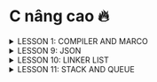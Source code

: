 # C nâng cao 🔥
<details><summary>LESSON 1: COMPILER AND MARCO</summary>
<p>
 
## LESSON 1: COMPILER AND MARCO
### Quá trình biên dịch
Quy trình biên dịch là quá trình chuyển đổi ngôn ngữ bậc cao (NNBC) (C/C++, Pascal, Java,...) sang ngôn ngữ máy, để máy tính có thể hiểu và thực thi.
### Quá trình biên dịch gồm 4 giai đoạn
 >  - Giai đoàn tiền xử lý (Pre-processor)
 >  - Giai đoạn dịch NNBC sang Asembly (Compiler)
 >  - Giai đoạn dịch asembly sang ngôn ngữ máy (Asember)
 >  - Giai đoạn liên kết (Linker)
![Compiler_Marco (2)](https://github.com/DangTruongBT/advance-C/assets/103482832/62ae7186-a6a5-463e-8698-bd0b6aafef55)

#### *Pre-processor (Giai đoạn tiền xử lý):*
 - 1 Project được tạo ra từ nhiều file: `a.h, b.h, a.c, b.c` và file `main.c` sau quá trình tiền xử lý sẽ gọp tất cả các file thành 1 file duy nhất là file `main.i`.
 - Trong quá trình này sẽ chèn Header vào, triển khai Macro và xóa commment.
 - Lệnh trong CMD là: `gcc -E main.c -o main.i`.
   ![Screenshot 2024-03-08 101451](https://github.com/DangTruongBT/advance-C/assets/103482832/3682f5e3-5279-4215-aeda-d7f6543e23e6)
#### **3 việc xảy ra trong quá trình tiền xử lý**
 - `include` file header, có nghĩa là nội dung file sẽ được chèn vào vị trí mà mình chỉ định.
 - Xóa bỏ ghi chú (không ảnh hưởng đến dung lượng bộ nhớ và tốc độ xử lý chương trình)
 - Triển khai macro:
     - `Marco` là từ dùng để chỉ những thông tin được xử lý ở quá trình tiền xử lý (Pre-processor). Chia làm 3 nhóm chính:
         - `#include`
         - `#define`, `#undef`
         - `#if`, `#elif`, `#ifdef`, `#ifndef`
     - `#define`
         - Macro được định nghĩa bằng cách sử dụng chỉ thị tiền xử lý #define.
         - Nơi nào có tên Macro sẽ được thay thế bằng nội dung của macro đó.
         - Giảm lặp lại mã ,dễ bảo trì.
         - Ví dụ 1:
           ```c
           #include <stdio.h>

           // Định nghĩa hằng số Pi sử dụng #define
           #define PI 3.14
           int main() {
           // Sử dụng hằng số Pi trong chương trình
           double radius = 5.0;
           double area = PI * radius * radius;

           printf("Radius: %.2f\n", radius);
           printf("Area of the circle: %.2f\n", area);

           return 0;
           }

         - Ví dụ 2:
           ```c
           #include <stdio.h>

           // Định nghĩa macro để tìm số lớn hơn giữa hai số
           #define MAX(x, y) ((x) > (y) ? (x) : (y))

           int main() {
           int a = 10, b = 20;
    
           // Sử dụng macro để tìm số lớn hơn giữa a và b
           int maxNumber = MAX(a, b);

           printf("The bigger number between %d and %d is: %d\n", a, b, maxNumber);

           return 0;
           }
    - `#undef`
       - Chỉ thị `#undef` dùng để hủy định nghĩa của một macro đã được định nghĩa trước đó bằng `#define`
       - Nếu hai hoặc nhiều tệp tiêu đề có cùng tên macro, chúng có thể xung đột với nhau. Việc sử dụng các chỉ thị này giúp ngăn chặn các xung đột này.
       - Ví dụ:
         ```c
          #include <stdio.h>
          #include "nhietdo.c"
          #include "doam.c"
          // trong 2 file đều có macro lần lượt là:
          //#define cam_bien 10(nhietdo.c)
          //#define cam_bien 20(doam.c)

          int main(){
 	        #undef cam_bien
 	        #define cam_bien 40
         return 0;
         }
   - `#if`: Sử dụng để bắt đầu 1 điều kiện xử lý.Nếu đúng thì các dòng lệnh sau `#if` sẽ được biên dịch , sai sẽ bỏ qua đến khi gặp `#endif`.
   - `#elif`: Để thêm 1 ĐK mới khi #if hoặc `#elif` sai.
   - `#else`: Dùng khi không có ĐK nào đúng
   - `#ifdef`: Dùng để kiểm tra 1 macro định nghĩa hay chưa.Nếu định nghĩa rồi thì mã sau ifdef sẽ được biên dịch.
   - `#ifndef`: Dùng để kiểm tra 1 macro định nghĩa hay chưa.Nếu chưa định nghĩa thì mã sau `#ifndef` sẽ được biên dịch.Thường dùng để kiểm tra macro đó đã dc định nghĩa trong file nào chưa, kết thúc thì `#endif`
#### Mục đích tránh định nghĩa nhiều lần và xung đột
  - Ví dụ:
    ```c
    #ifndef __ABC_H
    #define __ABC_H

    int a = 10;

    #endif
 - Một số toán tử trong Marco:
   - Ví dụ
   
   ```c
   #include <stdio.h>

   #define STRINGIZE(x) #x
   #define DATA 40

   int main() {

    // Sử dụng toán tử #
    printf("The value is: %s\n", STRINGIZE(DATA));

    return 0;
   }
 - Variadic Marco: Là một dạng macro cho phép nhận một số lượng biến tham số có thể thay đổi.
    - Ví dụ

   ```c
   #include <stdio.h>

 	#define print_menu_item(...) \
 		do { \
 			const char *items[] = {__VA_ARGS__}; \
 			int n = sizeof(items) / sizeof(items[0]); \
 			for (int i = 0; i < n; i++) { \
 				print_menu_item(i + 1, items[i]); \
 			} \
 		} while (0)

 	#define case_option(number, function) \
 		case number: \
 			function(); \
 			break;

 	#define handle_option(option, ...) \
 		switch (option) { \
 			__VA_ARGS__ \
 			default: \
 				printf("Invalid option!\n"); \
 		}

 	void print_menu_item(int number, const char *item) {
 			printf("%d. %s\n", number, item);
 		}

 	void feature1() { printf("Feature 1 selected\n"); }
 	void feature2() { printf("Feature 2 selected\n"); }
 	void feature3() { printf("Feature 3 selected\n"); }
 	void feature4() { printf("Feature 4 selected\n"); }

 	int main() {
 		print_menu_item("Option 1", "Option 2", "Option 3", "Option 4", "Exit");

 		int option;
 		scanf("%d", &option);

 		handle_option(option,
 					case_option(1, feature1)
 					case_option(2, feature2)
 					case_option(3, feature3)
 					case_option(4, feature4)
 		)

 		return 0;
- Compiler (Giai đoạn dịch NNBC sang ngôn ngữ Assembly):
   - Quá trình này compiler sẽ biên dịch từ file `.i `sang file ngôn ngữ assembly là file `.s`
   - Dùng lệnh `gcc -S main.i -o main.s`
- Assembler (Giai đoạn dịch ngôn ngữ Assembly sang ngôn ngữ máy): compiler sẽ Biên dịch ngôn ngữ Assembly sang ngôn ngữ máy (0 và 1). Và tạo ra tệp tin Object `.o`
   - Dùng lệnh `gcc -c main.s -o main.o` để tạo ra file `.o`
- Linker (Giải đoạn liên kết):
   - 1 hoặc nhiều file.o sẽ được compiler liên kết lại 1 File `.exe`.
   - File này để hệ điều hành chạy
   - Dùng lệnh gcc  `main.o -o filename` để tạo ra tệp thực thi .



</p>
</details>

<details><summary>LESSON 9: JSON</summary>
<p>

</p>
</details>




<details><summary>LESSON 10: LINKER LIST</summary>
<p>
 
## LESSON 10: LINKER LIST

### Danh sách liên kết là gì?
Danh sách liên kết (Linker List): là một cấu trúc dữ liệu được sử dụng để lưu trữ các phần tử tương tự như mảng nhưng cớ nhiều điểm khác biệt

Có các loại danh sách liên kết:
   - Danh sách liên kết đơn
   - Danh sách liên kết đôi
   - Danh sách liên kết vòng
###  Tính chất

  - Danh sách liên kết có thể mở rộng và thu hẹp một cách linh hoạt
  - Phần tử cuối cùng trong DSLK trỏ vào `NULL` (con trỏ `NULL`)
  - Đây kà kiểu cấu trúc dữ liệu kiểu cấp phát động có nghĩa là còn bộ nhớ thì còn cấp phát được, cấp phát đến khi nào hết bộ nhớ thì thôi
         - Vùng nhớ cấp phát : `Heap`
  - Không lãng phí bộ nhớ nhưng cần thêm bộ nhớ để lưu phần con trỏ.
    
![Screenshot 2024-03-26 144050](https://github.com/DangTruongBT/advance-C/assets/103482832/339e04a6-e5d0-4a7d-a212-bc29dab43f6f)

Để quản lí danh sách liên kết cần 1 con trỏ Head

Ví dụ:

Phần link của node 1 sẽ lưu địa chỉ node 2 là 6, tương tự với các node tiếp theo cho đến node cuối cùng link địa chỉ `NULL`
 
>     - Phần data lưu giá trị node

>     - Phần link lưu địa chỉ của node kế tiếp.

#### Ưu điểm

  - Có thể mở rộng với độ phức tạp
  - Dễ mở rộng và thu hẹp kích thước
  - Có thể cấp phát số lượng lớn các node tùy vào bộ nhớ
      
#### Nhược điểm

- Khó khăn trong việc truy cập 1 phần tử ở vị trí bất kì (0(n))
- Khó khăn trong việc cài đặt
- Tốn thêm bộ nhớ cho phần tham chiếu bổ sung

### Cấu trúc một node của DSLK
 ```c 
    
              struct node {
              int data;
              struct node* next; //link
          };
```
**Giải thích ý nghĩa của cấu trúc node**

Node ở dây có phần tử dữ liệu là một số nguyên lưu ở data, ngoài ra nó còn có 1 phần con trỏ trỏ tới chính struct node. Phần này chính là địa chỉ của node tiếp theo của nó trong DSLK.

Như vậy mỗi node sẽ có dữ liệu của nó và có địa chỉ của node tiếp sau nó. Đối với con trỏ cuối cùng trong DSLK thì phần địa chỉ này sẽ là con trỏ `NULL`


*Mỗi node trong DSLK đều đưuọc cấp phát động*
#### a. Tạo một node mới 
```c
    struct node {
              int data;
              struct node* next; //link
          };
   node *Makenode(int value){
    node *newNode = (node*)malloc(sizeof(node));
    newNode -> data = value;
    newNode -> next = NULL;
   return newNode;
```
#### b. Kiểm tra danh sách có rõng hay không
```c
  bool empty(node **array)
     {
      	if( (*array) == NULL)
         	{
		          return true;
         	}
      	else
	        {
		         return false;
	        }
    }
```

#### c. Thêm một node vào đầu danh sách
```c
void push_front(node **array, int value)
{
	 node* temp;
    temp = Makenode(value); 
    if (*array == NULL)  
    {

        *array = temp;
    }
    else
    {
    	temp->next = *array;
    	*array = temp;
	   }
    
}
```
#### d. Thêm một node vào cuối danh sách
```c
void push_back(node** array, int value)
{
    node* temp;
    temp = Makenode(value); // khoi tao node
                              // temp = 0xa1

    
    if (*array == NULL)   // if array doesn't have any node yet
    {

        *array = temp;
    }
    else                // if array has some node
    {
        node* p = *array;          // use p instead of array because we are using pointer, use array will change the structure of linkedlist
        while (p->next != NULL) // which mean the current node is not the last node
        {
            p = p->next;    // check next node until it a last node

        }

        p->next = temp;     // change it next member point to address of new node have just create
    }
}
```
#### e. Xóa node đầu danh sách
```c
     void pop_front(node **array)
       {
          	if(*head == NULL) return;
	          node *temp = *array;
          	*array = (*array)->next;
          	free(temp);
       }

```

#### f. Xóa node cuối danh sách
```c
   void pop_back(node **array){
    if(*array == NULL) return; // DSLK rong
    if((*array)->next == NULL){
        free(*array);
        (*array) = NULL;
    }
    else{
        node *tmp = (*array);
        //Duyet den node thu 2 tu cuoi ve : tmp
        while(tmp->next->next != NULL){
            tmp = tmp->next;
        }
        //Luu lai node cuoi de giai phong
        node *delNode = tmp->next;
        //Cho node tmp => NULL
        tmp->next = NULL;
        //Giai phong node cuoi
        delete delNode;
    }
}

```

#### g. Lấy kích thước của danh sách
```c
int size(node *array)
{
    int count = 0;
	while(array != NULL)
	{
		count++;
		array = array->next;
	}
	printf("\n so phan tu trong danh sach %d", count);
        return count;
}

```
#### h. Thêm 1 node vào vị trí bất kì của danh sách
```c

```
</p>
</details>

<details><summary>LESSON 11: STACK AND QUEUE</summary>
<p>
	
# STACK AND QUEUE

## 1. STACK

 ###   Stack là gì?

   Một ngăn xếp là một cấu trúc dữ liệu trừu tượng (Abstract Data Type – viết tắt là ADT), hầu như được sử dụng trong hầu hết mọi ngôn ngữ lập trình. Đặt tên là ngăn xếp bởi vì nó hoạt động như một ngăn xếp trong đời sống thực, ví dụ như một cỗ bài hay một chồng đĩa, …

  Trong đời sống thực, ngăn xếp chỉ cho phép các hoạt động tại vị trí trên cùng của ngăn xếp. Ví dụ, chúng ta chỉ có thể đặt hoặc thêm một lá bài hay một cái đĩa vào trên cùng của ngăn xếp. Do đó, cấu trúc dữ liệu trừu tượng ngăn xếp chỉ cho phép các thao tác dữ liệu tại vị trí trên cùng. Tại bất cứ thời điểm nào, chúng ta chỉ có thể truy cập phần tử trên cùng của ngăn xếp.

  Đặc điểm này làm cho ngăn xếp trở thành cấu trúc dữ liệu dạng `LIFO`. `LIFO` là viết tắt của `Last-In-First-Out`. Ở đây, phần tử được đặt vào (được chèn, được thêm vào) cuối cùng sẽ được truy cập đầu tiên. Trong thuật ngữ ngăn xếp, hoạt động chèn được gọi là hoạt động `PUSH` và hoạt động xóa được gọi là hoạt động `POP`.
  
  ![Screenshot 2024-03-26 225502](https://github.com/DangTruongBT/advance-C/assets/103482832/81a46976-880c-4714-8aa3-339ec22b8cc0)

Một ngăn xếp có thể được triển khai theo phương thức của Mảng (Array), Cấu trúc (Struct), Con trỏ (Pointer) và Danh sách liên kết (Linked List). Ngăn xếp có thể là ở dạng kích cỡ cố định hoặc ngăn xếp có thể thay đổi kích cỡ.

Bên dưới sẽ sẽ triển khai ngăn xếp bằng danh sách liên kết:

 ###  Các hoạt động cơ bản trên cấu trúc dữ liệu ngăn xếp

  - Push(): Đẩy 1 phần tử dữ liệu vào trong ngăn xếp

  - Pop(): Lấy 1 phần tử dữ liệu ra khỏi ngăn xếp

  - Top(): Lấy 1 phần tử trên cùng của ngăng xếp.

  - Is_Full(): Kiểm tra xem ngăn xếp đã đầy chưa

  - Is_Empty(): Kiểm tra xem ngăn xếp có trống hay không.
#### Định nghĩa 1 Stack

```c
typedef struct Stack {
    int* items; // mảng chứa các giá trị trong ngăn xếp
    int size;   // kích thước của mảng đó
    int top;   // giá trị của phần tử trên cùng
} Stack;
```
#### Hoạt động khởi tạo 1 ngăn xếp
```c
void initialize( Stack *stack, int size) {
    stack->items = (int*) malloc(sizeof(int) * size); //cấp phát động 1 mảng chứa các giá trị
    stack->size = size; // truyền vào kích thước mong muốn
    stack->top = -1; // gắn giá trị trên cùng bằng -1
}
```

#### Hoạt động Is_Full() trong cấu trúc dữ liệu ngăn xếp

```c
int Is_Full( Stack stack) {
    return stack.top == stack.size - 1;
}
```

#### Hoạt động Is_Empty() trong cấu trúc dữ liệu ngăn xếp

```c
int Is_Empty( Stack stack) {
    return stack.top == -1;
}
```

#### Hoạt động Push() trong cấu trúc dữ liệu ngăn xếp

```c
void Push( Stack *stack, int value) {
    if (!is_full(*stack)) {
        stack->items[++stack->top] = value;
    } else {
        printf("Stack overflow\n");
    }
}
```

#### Hoạt động Pop() trong cấu trúc dữ liệu ngăn xếp

```c
int Pop( Stack *stack) {
    if (!is_empty(*stack)) {
        return stack->items[stack->top--];
    } else {
        printf("Stack underflow\n");
        return -1;
    }
}
```

#### Hoạt động Top() trong cấu trúc dữ liệu ngăn xếp

```c
int Top( Stack stack) {
    if (!is_empty(stack)) {
        return stack.items[stack.top];
    } else {
        printf("Stack is empty\n");
        return -1;
    }
}
```
EX

```c
#include <stdio.h>
#include <stdlib.h>

typedef struct Stack {
    int* items;
    int size;
    int top;
} Stack;

void initialize( Stack *stack, int size) {
    stack->items = (int*) malloc(sizeof(int) * size);
    stack->size = size;
    stack->top = -1;
}

int is_empty( Stack stack) {
    return stack.top == -1;
}

int is_full( Stack stack) {
    return stack.top == stack.size - 1;
}

void push( Stack *stack, int value) {
    if (!is_full(*stack)) {
        stack->items[++stack->top] = value;
    } else {
        printf("Stack overflow\n");
    }
}

int pop( Stack *stack) {
    if (!is_empty(*stack)) {
        return stack->items[stack->top--];
    } else {
        printf("Stack underflow\n");
        return -1;
    }
}

int top( Stack stack) {
    if (!is_empty(stack)) {
        return stack.items[stack.top];
    } else {
        printf("Stack is empty\n");
        return -1;
    }
}

int main() {
    Stack stack1;
    initialize(&stack1, 5);


    push(&stack1, 10);
    push(&stack1, 20);
    push(&stack1, 30);
    push(&stack1, 40);
    push(&stack1, 50);
    push(&stack1, 60);

    printf("Top element: %d\n", top(stack1));

    printf("Pop element: %d\n", pop(&stack1));
    printf("Pop element: %d\n", pop(&stack1));

    printf("Top element: %d\n", top(stack1));

    return 0;
}
```
## 1. QUEUE

 ###   Queue là gì?
 
 Hàng đợi (Queue) là một cấu trúc dữ liệu trừu tượng, là một cái gì đó tương tự như hàng đợi trong đời sống hàng ngày (xếp hàng).

 ![image](https://github.com/DangTruongBT/advance-C/assets/103482832/db2eb110-db9d-416c-9257-07313fe7f26d)

  Khác với ngăn xếp, hàng đợi là mở ở cả hai đầu. Một đầu luôn luôn được sử dụng để chèn dữ liệu vào (hay còn gọi là sắp vào hàng) và đầu kia được sử dụng để xóa dữ liệu (rời hàng). Cấu trúc dữ liệu hàng đợi tuân theo phương pháp First-In-First-Out, tức là dữ liệu được nhập vào đầu tiên sẽ được truy cập đầu tiên.

  Trong đời sống thực chúng ta có rất nhiều ví dụ về hàng đợi, chẳng hạn như hàng xe ô tô trên đường một chiều (đặc biệt là khi tắc xe), trong đó xe nào vào đầu tiên sẽ thoát ra đầu tiên. Một vài ví dụ khác là xếp hàng học sinh, xếp hàng mua vé, …

  Tương tự như cấu trúc dữ liệu ngăn xếp, thì cấu trúc dữ liệu hàng đợi cũng có thể được triển khai bởi sử dụng Mảng (Array), Danh sách liên kết (Linked List), Con trỏ (Pointer) và Cấu trúc (Struct).

  Bên dưới sẽ sẽ triển khai hàng đợi bằng danh sách liên kết:

  #### Các hoạt động cơ bản trên cấu trúc dữ liệu hàng đợi

  - enqueue(): Thêm 1 phần tử dữ liệu vào trong hàng đợi

  - dequeue(): Xóa 1 phần tử từ hàng đợi

  - Front(): lấy phần tử ở đầu hàng đợi, mà không xóa phần tử này.

  - Is_Full(): Kiểm tra xem hàng đợi đã đầy chưa

  - Is_Empty(): Kiểm tra xem hàng đợi có trống hay không.


</p>
</details>







